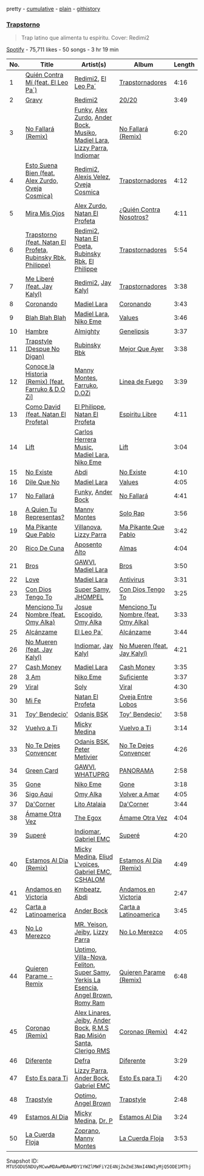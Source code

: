 pretty - [cumulative](/playlists/cumulative/37i9dQZF1DX4nGm7tTyA78.md) - [plain](/playlists/plain/37i9dQZF1DX4nGm7tTyA78) - [githistory](https://github.githistory.xyz/mackorone/spotify-playlist-archive/blob/main/playlists/plain/37i9dQZF1DX4nGm7tTyA78)

### [Trapstorno](https://open.spotify.com/playlist/37i9dQZF1DX4nGm7tTyA78)

> Trap latino que alimenta tu espíritu\. Cover: Redimi2

[Spotify](https://open.spotify.com/user/spotify) - 75,711 likes - 50 songs - 3 hr 19 min

| No. | Title | Artist(s) | Album | Length |
|---|---|---|---|---|
| 1 | [Quién Contra Mí \(feat\. El Leo Pa´\)](https://open.spotify.com/track/2hfPsOrzBF5bPFsRNYC3ZK) | [Redimi2](https://open.spotify.com/artist/0WZOmdnCln6FK6GM9e2tGm), [El Leo Pa´](https://open.spotify.com/artist/67SzMFfffYwYnlQhxPGsOt) | [Trapstornadores](https://open.spotify.com/album/6USTDDk6DVZ8DYtyGnl6iG) | 4:16 |
| 2 | [Gravy](https://open.spotify.com/track/4iUDeFnfywaSOPG5fPaIb1) | [Redimi2](https://open.spotify.com/artist/0WZOmdnCln6FK6GM9e2tGm) | [20/20](https://open.spotify.com/album/0LJ2GhneIQZdDuXZtVLAjN) | 3:49 |
| 3 | [No Fallará \(Remix\)](https://open.spotify.com/track/72XN9Vvud8SKkbWMsIvE15) | [Funky](https://open.spotify.com/artist/4B4YYJ0BAYBK86yxqQV7mu), [Alex Zurdo](https://open.spotify.com/artist/0WI8OfWCRvK4nGHmKfFQmd), [Ander Bock](https://open.spotify.com/artist/3ARwD7QJqYlDmcFeB6oPQM), [Musiko](https://open.spotify.com/artist/4A03xFVufDpEqOY9fQlFue), [Madiel Lara](https://open.spotify.com/artist/6n6D2g1FuTmnFiMDD4RT42), [Lizzy Parra](https://open.spotify.com/artist/1Cm5r6LqrFQDuA0F4KUIQz), [Indiomar](https://open.spotify.com/artist/4fdudhIT1GNNvtvM309dyM) | [No Fallará \(Remix\)](https://open.spotify.com/album/3b9P46dufcEVUm4TwrrTCf) | 6:20 |
| 4 | [Esto Suena Bien \(feat\. Alex Zurdo, Oveja Cosmica\)](https://open.spotify.com/track/2J1FiT6W3vfZLOEsqUKGUz) | [Redimi2](https://open.spotify.com/artist/0WZOmdnCln6FK6GM9e2tGm), [Alexis Velez](https://open.spotify.com/artist/6iZHTJnQ3Q9ldHwt8wg91Z), [Oveja Cosmica](https://open.spotify.com/artist/753kMQPUSpCNEXk4YcEUy6) | [Trapstornadores](https://open.spotify.com/album/6USTDDk6DVZ8DYtyGnl6iG) | 4:12 |
| 5 | [Mira Mis Ojos](https://open.spotify.com/track/2irxXUAsqfg7atkXFnnBQu) | [Alex Zurdo](https://open.spotify.com/artist/0WI8OfWCRvK4nGHmKfFQmd), [Natan El Profeta](https://open.spotify.com/artist/5UGUivMfBVd8JcBfjnniBf) | [¿Quién Contra Nosotros?](https://open.spotify.com/album/5cuqDgBJPMEWLjfbxnexp4) | 4:11 |
| 6 | [Trapstorno \(feat\. Natan El Profeta, Rubinsky Rbk, Philippe\)](https://open.spotify.com/track/3PiHOIim8vrQW7TUa7BOou) | [Redimi2](https://open.spotify.com/artist/0WZOmdnCln6FK6GM9e2tGm), [Natan El Poeta](https://open.spotify.com/artist/6tnpK9uORW1d2bavlxO7w1), [Rubinsky Rbk](https://open.spotify.com/artist/5K6MRaKDEJ1bLuHQQFaUFH), [El Philippe](https://open.spotify.com/artist/3COYG9FFfTZQEB5B58Ufi1) | [Trapstornadores](https://open.spotify.com/album/6USTDDk6DVZ8DYtyGnl6iG) | 5:54 |
| 7 | [Me Liberé \(feat\. Jay Kalyl\)](https://open.spotify.com/track/6oy9obwuFxcCFlbDF4lQ0A) | [Redimi2](https://open.spotify.com/artist/0WZOmdnCln6FK6GM9e2tGm), [Jay Kalyl](https://open.spotify.com/artist/0sHeKC0Zcxpz4wOHHE5oJ7) | [Trapstornadores](https://open.spotify.com/album/6USTDDk6DVZ8DYtyGnl6iG) | 3:38 |
| 8 | [Coronando](https://open.spotify.com/track/2ZOo4S1nhgSzmmKqJFkbAu) | [Madiel Lara](https://open.spotify.com/artist/6n6D2g1FuTmnFiMDD4RT42) | [Coronando](https://open.spotify.com/album/0AMXPaVIqLuWmDTmAyXkfv) | 3:43 |
| 9 | [Blah Blah Blah](https://open.spotify.com/track/6oXrwjNtNI8wxy8CfXkvak) | [Madiel Lara](https://open.spotify.com/artist/6n6D2g1FuTmnFiMDD4RT42), [Niko Eme](https://open.spotify.com/artist/4jLWtcGrESS5YvRip2ATmL) | [Values](https://open.spotify.com/album/6IXTSDUaSGqqqA8eCzaQ4H) | 3:46 |
| 10 | [Hambre](https://open.spotify.com/track/09WDhsDxupGve070aX96bf) | [Almighty](https://open.spotify.com/artist/6P6GTRTigHBp8ZesNtpCKH) | [Genelipsis](https://open.spotify.com/album/2cyhThTMj81byVvOOPkA8z) | 3:37 |
| 11 | [Trapstyle \(Despue No Digan\)](https://open.spotify.com/track/5j93ejkWtwfjTtpkOekDMK) | [Rubinsky Rbk](https://open.spotify.com/artist/5K6MRaKDEJ1bLuHQQFaUFH) | [Mejor Que Ayer](https://open.spotify.com/album/3EIOelbFnzyfqeaAZO9YKr) | 3:38 |
| 12 | [Conoce la Historia \(Remix\) \[feat\. Farruko & D.O Zi\]](https://open.spotify.com/track/1RI4W1lTecxsEvjlTss5z0) | [Manny Montes](https://open.spotify.com/artist/41A1tLHviwiCao1vXl1cgd), [Farruko](https://open.spotify.com/artist/329e4yvIujISKGKz1BZZbO), [D.OZi](https://open.spotify.com/artist/7a9gFzWS5uEHtbNNgA6xyM) | [Linea de Fuego](https://open.spotify.com/album/6taVNEBUo86nbycmzQc20G) | 3:39 |
| 13 | [Como David \(feat\. Natan El Profeta\)](https://open.spotify.com/track/3JBCTm1dV5e9sNIGSSKp4S) | [El Philippe](https://open.spotify.com/artist/3COYG9FFfTZQEB5B58Ufi1), [Natan El Profeta](https://open.spotify.com/artist/5UGUivMfBVd8JcBfjnniBf) | [Espiritu Libre](https://open.spotify.com/album/7CxwXgHtZJfbslvTh938cb) | 4:11 |
| 14 | [Lift](https://open.spotify.com/track/3zTlidxfvKnuLay7tmxTfI) | [Carlos Herrera Music](https://open.spotify.com/artist/6XyhP9ocGrfEqrIm6vHDYG), [Madiel Lara](https://open.spotify.com/artist/6n6D2g1FuTmnFiMDD4RT42), [Niko Eme](https://open.spotify.com/artist/4jLWtcGrESS5YvRip2ATmL) | [Lift](https://open.spotify.com/album/5t62fhTVsy040NJgla87v2) | 3:04 |
| 15 | [No Existe](https://open.spotify.com/track/5ohKZEW3iWauevBwCBLq4R) | [Abdi](https://open.spotify.com/artist/1NFEqe4FKmf4nRScXBKfk6) | [No Existe](https://open.spotify.com/album/7sEzZRAMzM53HiEfsqtG4J) | 4:10 |
| 16 | [Dile Que No](https://open.spotify.com/track/6AGh6iGWH5fsDKkVlE59Uh) | [Madiel Lara](https://open.spotify.com/artist/6n6D2g1FuTmnFiMDD4RT42) | [Values](https://open.spotify.com/album/6IXTSDUaSGqqqA8eCzaQ4H) | 4:05 |
| 17 | [No Fallará](https://open.spotify.com/track/2eX4TGFna9BzppcUxnPCww) | [Funky](https://open.spotify.com/artist/4B4YYJ0BAYBK86yxqQV7mu), [Ander Bock](https://open.spotify.com/artist/3ARwD7QJqYlDmcFeB6oPQM) | [No Fallará](https://open.spotify.com/album/57gGB5imNcp3Z8YZF2cm7S) | 4:41 |
| 18 | [A Quien Tu Representas?](https://open.spotify.com/track/5FjVDUvJtqwIRWabbgpUBA) | [Manny Montes](https://open.spotify.com/artist/41A1tLHviwiCao1vXl1cgd) | [Solo Rap](https://open.spotify.com/album/7Ll0LVmG75Z8N8QJbCOf9N) | 3:56 |
| 19 | [Ma Pikante Que Pablo](https://open.spotify.com/track/5YZL3XtA44dxe81a2uMqNV) | [Villanova](https://open.spotify.com/artist/4PwWDuBaJEmRwCBiMeXUsu), [Lizzy Parra](https://open.spotify.com/artist/1Cm5r6LqrFQDuA0F4KUIQz) | [Ma Pikante Que Pablo](https://open.spotify.com/album/7zkjj8uSZvN4p4FWOs4IPK) | 3:42 |
| 20 | [Rico De Cuna](https://open.spotify.com/track/6Z7JjhxyAoREUDcIssHTQw) | [Aposento Alto](https://open.spotify.com/artist/3K8yCJYKujMaVR2e15ozVU) | [Almas](https://open.spotify.com/album/25jmngIndRphyAJg6tjbUm) | 4:04 |
| 21 | [Bros](https://open.spotify.com/track/2hycOlQpCV2B2jUKoLU0YS) | [GAWVI](https://open.spotify.com/artist/0oPd8f0W82Tgrazx2PYNab), [Madiel Lara](https://open.spotify.com/artist/6n6D2g1FuTmnFiMDD4RT42) | [Bros](https://open.spotify.com/album/3hYfVSNqc1tCVEZna5bBPN) | 3:50 |
| 22 | [Love](https://open.spotify.com/track/7A8j7qaoYsKa38Cvg64AZz) | [Madiel Lara](https://open.spotify.com/artist/6n6D2g1FuTmnFiMDD4RT42) | [Antivirus](https://open.spotify.com/album/4w7Slsv9LjzUCJRafERJx7) | 3:31 |
| 23 | [Con Dios Tengo To](https://open.spotify.com/track/6KqQTmbjlDx5AFOFdMxhwk) | [Super Samy](https://open.spotify.com/artist/5q4cA2u5bqGanXcqIINJZM), [JHOMPEL](https://open.spotify.com/artist/5NaqpO60xvV2mAZh0o2db2) | [Con Dios Tengo To](https://open.spotify.com/album/7sjj7HcpEHk4kiP7I8SVny) | 3:25 |
| 24 | [Menciono Tu Nombre \(feat\. Omy Alka\)](https://open.spotify.com/track/4kfUztREwDlVaHLR2m7j9y) | [Josue Escogido](https://open.spotify.com/artist/75Gl0anAafMmfj2gSUP2VK), [Omy Alka](https://open.spotify.com/artist/6dBxV47XdYFxRPmDGSyhgh) | [Menciono Tu Nombre \(feat\. Omy Alka\)](https://open.spotify.com/album/4Dn3ieVfG6lj8TQuZsYaF1) | 3:33 |
| 25 | [Alcánzame](https://open.spotify.com/track/45PhlLYf5jLLLRRomxMiUq) | [El Leo Pa´](https://open.spotify.com/artist/67SzMFfffYwYnlQhxPGsOt) | [Alcánzame](https://open.spotify.com/album/2I3BMdwZN28aq7cXejhgwB) | 3:44 |
| 26 | [No Mueren \(feat\. Jay Kalyl\)](https://open.spotify.com/track/5xirPRygYXA2AZX8p73lcG) | [Indiomar](https://open.spotify.com/artist/4fdudhIT1GNNvtvM309dyM), [Jay Kalyl](https://open.spotify.com/artist/0sHeKC0Zcxpz4wOHHE5oJ7) | [No Mueren \(feat\. Jay Kalyl\)](https://open.spotify.com/album/4t9FYb6JrOvI85bX94SW2C) | 4:21 |
| 27 | [Cash Money](https://open.spotify.com/track/265h7KFkm9T2Z95dxhOer6) | [Madiel Lara](https://open.spotify.com/artist/6n6D2g1FuTmnFiMDD4RT42) | [Cash Money](https://open.spotify.com/album/1KyczZrliOr8GcoUvZncM7) | 3:35 |
| 28 | [3 Am](https://open.spotify.com/track/361ZoGSXO7TviFK41D8eEz) | [Niko Eme](https://open.spotify.com/artist/4jLWtcGrESS5YvRip2ATmL) | [Suficiente](https://open.spotify.com/album/6xuPzzkawDA8P9vnRxWNSN) | 3:37 |
| 29 | [Viral](https://open.spotify.com/track/6EfPYZWmBWO2KSR5AAPeid) | [Soly](https://open.spotify.com/artist/2HfhjHrQurBYcK7EEXH3kQ) | [Viral](https://open.spotify.com/album/76Cr22XQMAd46fiWeoZqfQ) | 4:30 |
| 30 | [Mi Fe](https://open.spotify.com/track/6MgUmPLVK2yvNDSAcL0D1d) | [Natan El Profeta](https://open.spotify.com/artist/5UGUivMfBVd8JcBfjnniBf) | [Oveja Entre Lobos](https://open.spotify.com/album/1jyexk1kGftS90IlYCTmat) | 3:56 |
| 31 | [Toy' Bendecio'](https://open.spotify.com/track/5YCZC0RXyiQEDntvVwPteD) | [Odanis BSK](https://open.spotify.com/artist/2equ79Fk9Rj9vmQsuJpIJ9) | [Toy' Bendecio'](https://open.spotify.com/album/4diNrmRmByPfYjfKL0MLVA) | 3:58 |
| 32 | [Vuelvo a Ti](https://open.spotify.com/track/1urXHaIr14OJM47mFlMCNp) | [Micky Medina](https://open.spotify.com/artist/7os2zbfBHSRid4kmvX3h78) | [Vuelvo a Ti](https://open.spotify.com/album/4DHPl72VJudkqwJqIZfZm3) | 3:14 |
| 33 | [No Te Dejes Convencer](https://open.spotify.com/track/3fHX7cUudHwIv7o0KBOaDc) | [Odanis BSK](https://open.spotify.com/artist/2equ79Fk9Rj9vmQsuJpIJ9), [Peter Metivier](https://open.spotify.com/artist/0PVMJ9itFAp0TxBw41cn7e) | [No Te Dejes Convencer](https://open.spotify.com/album/4sdefV8cdP6U5tIM1J9x4u) | 4:26 |
| 34 | [Green Card](https://open.spotify.com/track/7GP9H9G4JTqtyuYeaZLKeo) | [GAWVI](https://open.spotify.com/artist/0oPd8f0W82Tgrazx2PYNab), [WHATUPRG](https://open.spotify.com/artist/6YgYm3f9ifsz4OwQt8jql7) | [PANORAMA](https://open.spotify.com/album/7wD8rF1uNrehwaVoPgQn33) | 2:58 |
| 35 | [Gone](https://open.spotify.com/track/3f2bvBnCadayg3R9nUNBKM) | [Niko Eme](https://open.spotify.com/artist/4jLWtcGrESS5YvRip2ATmL) | [Gone](https://open.spotify.com/album/19PiflxDqPzbUtWq9RSXbo) | 3:18 |
| 36 | [Sigo Aqui](https://open.spotify.com/track/7w7eGYjrkCY6VBihvYux8S) | [Omy Alka](https://open.spotify.com/artist/6dBxV47XdYFxRPmDGSyhgh) | [Volver a Amar](https://open.spotify.com/album/25Q7oWUhX2dZXcrUWaurM9) | 4:05 |
| 37 | [Da'Corner](https://open.spotify.com/track/5LwNC2DrJ0UjdD13Ub8Mad) | [Lito Atalaia](https://open.spotify.com/artist/40VTmb5TDKq5wom2CAnvU3) | [Da'Corner](https://open.spotify.com/album/3CneL0S5CG89mc2ZC0aUEA) | 3:44 |
| 38 | [Ámame Otra Vez](https://open.spotify.com/track/0V0OADSpl58MZKEOyFbukW) | [The Egox](https://open.spotify.com/artist/5khUngyY8XSnufvOCd4VSL) | [Ámame Otra Vez](https://open.spotify.com/album/05gJXYUR2f3E2XH67AylH3) | 4:04 |
| 39 | [Superé](https://open.spotify.com/track/08qcoqqMipWulibdQqCeAo) | [Indiomar](https://open.spotify.com/artist/4fdudhIT1GNNvtvM309dyM), [Gabriel EMC](https://open.spotify.com/artist/0rOLLmeuTbBAx7YKcVEECH) | [Superé](https://open.spotify.com/album/79OTAEbSUBtSrNpo27hT8q) | 4:20 |
| 40 | [Estamos Al Dia \(Remix\)](https://open.spotify.com/track/6pQlS7sD1ImR1SPh2KwGho) | [Micky Medina](https://open.spotify.com/artist/7os2zbfBHSRid4kmvX3h78), [Eliud L'voices](https://open.spotify.com/artist/3DdifZ1wsTopflKfF6WFYj), [Gabriel EMC](https://open.spotify.com/artist/0rOLLmeuTbBAx7YKcVEECH), [CSHALOM](https://open.spotify.com/artist/5SnxvQmYVN1duOHPQpequL) | [Estamos Al Dia \(Remix\)](https://open.spotify.com/album/1eKDgyIpeTFEyYtRzxoxi3) | 4:49 |
| 41 | [Andamos en Victoria](https://open.spotify.com/track/6XuIsVKCQNiaSrEVhVNanb) | [Kmbeatz](https://open.spotify.com/artist/2U6WRYqdvYcyOsFsV9TuiU), [Abdi](https://open.spotify.com/artist/1NFEqe4FKmf4nRScXBKfk6) | [Andamos en Victoria](https://open.spotify.com/album/2Uvj2fq7fqUCv8MvAclTz4) | 2:47 |
| 42 | [Carta a Latinoamerica](https://open.spotify.com/track/1WylcqIzWqvZdQukEYkTOA) | [Ander Bock](https://open.spotify.com/artist/3ARwD7QJqYlDmcFeB6oPQM) | [Carta a Latinoamerica](https://open.spotify.com/album/0qAEA2R7gGtVGXlrez1VmQ) | 3:45 |
| 43 | [No Lo Merezco](https://open.spotify.com/track/3DJddrqSt1EQQjtczYYypv) | [MR\. Yeison](https://open.spotify.com/artist/4ieXJFMJnmtKA88Mu4wuy6), [Jeiby](https://open.spotify.com/artist/4CdUTFLGuzjwMGFHpziPBj), [Lizzy Parra](https://open.spotify.com/artist/1Cm5r6LqrFQDuA0F4KUIQz) | [No Lo Merezco](https://open.spotify.com/album/15txV8kXDdNfE9yuE6CEb6) | 4:05 |
| 44 | [Quieren Parame \- Remix](https://open.spotify.com/track/3f105nHZdOZQEqSCasqM9v) | [Uptimo](https://open.spotify.com/artist/6RvRrpIIvNlUNTpH5M6KmI), [Villa\-Nova](https://open.spotify.com/artist/3xpLm61g4deDK3mXSyr6AM), [Feliton](https://open.spotify.com/artist/2viSfGPo6a6fwfV4PuzPPY), [Super Samy](https://open.spotify.com/artist/5q4cA2u5bqGanXcqIINJZM), [Yerkis La Esencia](https://open.spotify.com/artist/6jVEPqB0kcWTh1mu81CYDz), [Angel Brown](https://open.spotify.com/artist/4Hpy6w9oVzugC0RBvEO1D0), [Romy Ram](https://open.spotify.com/artist/5LWrWUgBewPv4FbDmy1svs) | [Quieren Parame \(Remix\)](https://open.spotify.com/album/0X7SB89lgl6ubjeWGGshui) | 6:48 |
| 45 | [Coronao \(Remix\)](https://open.spotify.com/track/1jb58dibwlo7eOjZGrgiNP) | [Alex Linares](https://open.spotify.com/artist/35DcV9GrbHnpHMpTxqO7aT), [Jeiby](https://open.spotify.com/artist/4CdUTFLGuzjwMGFHpziPBj), [Ander Bock](https://open.spotify.com/artist/3ARwD7QJqYlDmcFeB6oPQM), [R.M.S Rap Misión Santa](https://open.spotify.com/artist/2eIhYvGR0I7QPqFsfE5U1r), [Clerigo RMS](https://open.spotify.com/artist/7GKxQpXcJdUmybVwEuSMub) | [Coronao \(Remix\)](https://open.spotify.com/album/6jycVRgtJn36bLrbDaigrs) | 4:42 |
| 46 | [Diferente](https://open.spotify.com/track/4tPuJhmpqqP3RWs0EvFGIn) | [Defra](https://open.spotify.com/artist/5BCCPy699VbWCRgI3Zr0xq) | [Diferente](https://open.spotify.com/album/3zYPSMQ6gQ0ASbakZmvZBR) | 3:29 |
| 47 | [Esto Es para Ti](https://open.spotify.com/track/6gcgEWSCE4h3LP4IUP4Yid) | [Lizzy Parra](https://open.spotify.com/artist/1Cm5r6LqrFQDuA0F4KUIQz), [Ander Bock](https://open.spotify.com/artist/3ARwD7QJqYlDmcFeB6oPQM), [Gabriel EMC](https://open.spotify.com/artist/0rOLLmeuTbBAx7YKcVEECH) | [Esto Es para Ti](https://open.spotify.com/album/0iyJE8lY5dfEwArWxiYSGF) | 4:20 |
| 48 | [Trapstyle](https://open.spotify.com/track/0ODdK4tZVF15KpFJCUeuKq) | [Optimo](https://open.spotify.com/artist/0GlNefxv0mkMduqWE2hrOj), [Angel Brown](https://open.spotify.com/artist/4Hpy6w9oVzugC0RBvEO1D0) | [Trapstyle](https://open.spotify.com/album/221JqG9ztiYR6X2OWduUU1) | 2:48 |
| 49 | [Estamos Al Dia](https://open.spotify.com/track/6HqjlnJHt5S7DHA1SPNVAq) | [Micky Medina](https://open.spotify.com/artist/7os2zbfBHSRid4kmvX3h78), [Dr\. P](https://open.spotify.com/artist/265ocUsmLZ1lY7CHNwVgCp) | [Estamos Al Dia](https://open.spotify.com/album/7dRrykg8AGKvveG2ikLoRw) | 3:24 |
| 50 | [La Cuerda Floja](https://open.spotify.com/track/4RrEOgcIjTrcOeLzdHdMOn) | [Zoprano](https://open.spotify.com/artist/2mdcXhVmknCqnJU4M5ofyl), [Manny Montes](https://open.spotify.com/artist/41A1tLHviwiCao1vXl1cgd) | [La Cuerda Floja](https://open.spotify.com/album/7ztgUSvjFg8vQB9YGXoqWk) | 3:53 |

Snapshot ID: `MTU5ODU5NDUyMCwwMDAwMDAwMDY1YWZlMWFiY2E4NjZmZmE3NmI4NWIyMjQ5ODE1MThj`
